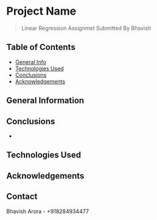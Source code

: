 # Project Name
> Linear Regression Assignmet Submitted By Bhavish


## Table of Contents
* [General Info](#general-information)
* [Technologies Used](#technologies-used)
* [Conclusions](#conclusions)
* [Acknowledgements](#acknowledgements)

<!-- You can include any other section that is pertinent to your problem -->

## General Information


<!-- You don't have to answer all the questions - just the ones relevant to your project. -->

## Conclusions
-

<!-- You don't have to answer all the questions - just the ones relevant to your project. -->


## Technologies Used


<!-- As the libraries versions keep on changing, it is recommended to mention the version of library used in this project -->

## Acknowledgements



## Contact
Bhavish Arora - +918284934477


<!-- Optional -->
<!-- ## License -->
<!-- This project is open source and available under the [... License](). -->

<!-- You don't have to include all sections - just the one's relevant to your project -->